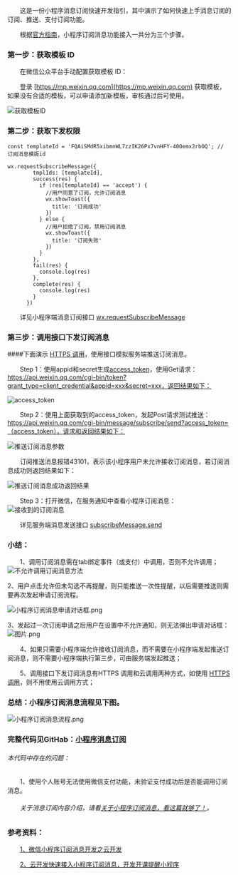 &emsp;&emsp;这是一份小程序消息订阅快速开发指引，其中演示了如何快速上手消息订阅的订阅、推送、支付订阅功能。

&emsp;&emsp;根据[官方指南](https://developers.weixin.qq.com/miniprogram/dev/framework/open-ability/subscribe-message.html)，小程序订阅消息功能接入一共分为三个步骤。

### 第一步：获取模板 ID

&emsp;&emsp;在微信公众平台手动配置获取模板 ID：

&emsp;&emsp;登录 [https://mp.weixin.qq.com](https://mp.weixin.qq.com) 获取模板，如果没有合适的模板，可以申请添加新模板，审核通过后可使用。

![获取模板ID](https://upload-images.jianshu.io/upload_images/2783386-6756e5cf14d9f5b8.png?imageMogr2/auto-orient/strip%7CimageView2/2/w/1240)

### [](https://developers.weixin.qq.com/miniprogram/dev/framework/open-ability/subscribe-message.html#步骤二：获取下发权限)第二步：获取下发权限

```
const templateId = 'FQAiSMdR5xibmnWL7zzIK26Px7vnHFY-40Oemx2rbOQ'; // 订阅消息模版id

wx.requestSubscribeMessage({
        tmplIds: [templateId],
        success(res) {
          if (res[templateId] == 'accept') {
            //用户同意了订阅，允许订阅消息
            wx.showToast({
              title: '订阅成功'
            })
          } else {
            //用户拒绝了订阅，禁用订阅消息
            wx.showToast({
              title: '订阅失败'
            })
          }
        },
        fail(res) {
          console.log(res)
        },
        complete(res) {
          console.log(res)
        }
      })
```

&emsp;&emsp;详见小程序端消息订阅接口 [wx.requestSubscribeMessage](https://developers.weixin.qq.com/miniprogram/dev/api/open-api/subscribe-message/wx.requestSubscribeMessage.html)

### [](https://developers.weixin.qq.com/miniprogram/dev/framework/open-ability/subscribe-message.html#步骤三：调用接口下发订阅消息)第三步：调用接口下发订阅消息

####下面演示 [HTTPS 调用](https://developers.weixin.qq.com/miniprogram/dev/api-backend/open-api/subscribe-message/subscribeMessage.send.html#请求地址)，使用接口模拟服务端推送订阅消息。

&emsp;&emsp;Step 1：使用appid和secret生成[access_token](https://developers.weixin.qq.com/miniprogram/dev/framework/server-ability/backend-api.html#access_token)，使用Get请求：https://api.weixin.qq.com/cgi-bin/token?grant_type=client_credential&appid=xxx&secret=xxx，返回结果如下：

![access_token](https://upload-images.jianshu.io/upload_images/2783386-15a6db40241ecd49.png?imageMogr2/auto-orient/strip%7CimageView2/2/w/1240)

&emsp;&emsp;Step 2：使用上面获取到的access_token，发起Post请求测试推送：https://api.weixin.qq.com/cgi-bin/message/subscribe/send?access_token=（access_token），请求和返回结果如下：

![推送订阅消息参数](https://upload-images.jianshu.io/upload_images/2783386-5187736780988885.png?imageMogr2/auto-orient/strip%7CimageView2/2/w/1240)

&emsp;&emsp;订阅推送消息报错43101，表示该小程序用户未允许接收订阅消息，若订阅消息成功则返回结果如下：

![推送订阅消息成功返回结果](https://upload-images.jianshu.io/upload_images/2783386-5cd6e07885095176.png?imageMogr2/auto-orient/strip%7CimageView2/2/w/1240)

&emsp;&emsp;Step 3：打开微信，在服务通知中查看小程序订阅消息：
![接收到的订阅消息](https://upload-images.jianshu.io/upload_images/2783386-a3088b733f924fc0.png?imageMogr2/auto-orient/strip%7CimageView2/2/w/1240)

&emsp;&emsp;详见服务端消息发送接口 [subscribeMessage.send](https://developers.weixin.qq.com/miniprogram/dev/api-backend/open-api/subscribe-message/subscribeMessage.send.html)

### 小结：

&emsp;&emsp;1、调用订阅消息需在tab绑定事件（或支付）中调用，否则不允许调用；
![不允许调用订阅消息方法](https://upload-images.jianshu.io/upload_images/2783386-fc43496266e8f10e.png?imageMogr2/auto-orient/strip%7CimageView2/2/w/1240)

2、用户点击允许但未勾选不再提醒，则只能推送一次性提醒，以后需要推送则需要再次发起申请订阅流程。

![小程序订阅消息申请对话框.png](https://upload-images.jianshu.io/upload_images/2783386-d0adb58e0b277a3e.png?imageMogr2/auto-orient/strip%7CimageView2/2/w/1240)


3、发起过一次订阅申请之后用户在设置中不允许通知，则无法弹出申请对话框：
![图片.png](https://upload-images.jianshu.io/upload_images/2783386-b399824526dd0ed6.png?imageMogr2/auto-orient/strip%7CimageView2/2/w/1240)


&emsp;&emsp;4、如果只需要小程序端允许接收订阅消息，而不需要在小程序端发起推送订阅消息，则不需要小程序端执行第三步，可由服务端发起推送；

&emsp;&emsp;5、调用接口下发订阅消息有HTTPS 调用和云调用两种方式，如使用 [HTTPS 调用](https://developers.weixin.qq.com/miniprogram/dev/api-backend/open-api/subscribe-message/subscribeMessage.send.html#请求地址)，则不用使用云调用方式；

### 总结：小程序订阅消息流程见下图。

![小程序订阅消息流程.png](https://upload-images.jianshu.io/upload_images/2783386-185b061b0be8bd92.png?imageMogr2/auto-orient/strip%7CimageView2/2/w/1240)



### 完整代码见GitHab：[小程序消息订阅](https://github.com/XieXiePro/mini-subscribe-message)


###### 本代码中存在的问题：

&emsp;&emsp;1、使用个人账号无法使用微信支付功能，未验证支付成功后是否能调用订阅消息。


###### &emsp;&emsp;关于消息订阅内容介绍，请看[关于小程序订阅消息，看这篇就够了！](https://www.jianshu.com/p/b5c51f2e754e)。

### 参考资料：

&emsp;&emsp;[1、微信小程序订阅消息开发之云开发 ](https://github.com/it5200/wxsms)

&emsp;&emsp;[2、云开发快速接入小程序订阅消息，开发开课提醒小程序 ](https://github.com/binggg/tcb-subscribe-demo)